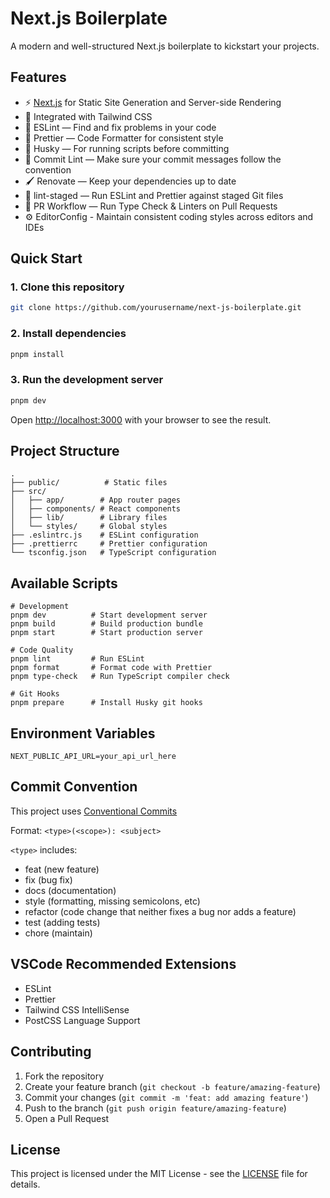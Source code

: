 # Next.js Boilerplate

A modern and well-structured Next.js boilerplate to kickstart your projects.

## Features

- ⚡ [Next.js](https://nextjs.org) for Static Site Generation and Server-side Rendering
- 🎨 Integrated with Tailwind CSS
- 📏 ESLint — Find and fix problems in your code
- 💖 Prettier — Code Formatter for consistent style
- 🐶 Husky — For running scripts before committing
- 🚓 Commit Lint — Make sure your commit messages follow the convention
- 🖌 Renovate — Keep your dependencies up to date
- 🚫 lint-staged — Run ESLint and Prettier against staged Git files
- 👷 PR Workflow — Run Type Check & Linters on Pull Requests
- ⚙️ EditorConfig - Maintain consistent coding styles across editors and IDEs

## Quick Start

### 1. Clone this repository

```bash
git clone https://github.com/yourusername/next-js-boilerplate.git
```

### 2. Install dependencies

```bash
pnpm install
```

### 3. Run the development server

```bash
pnpm dev
```

Open [http://localhost:3000](http://localhost:3000) with your browser to see the result.

## Project Structure

```tree
.
├── public/          # Static files
├── src/
│   ├── app/        # App router pages
│   ├── components/ # React components
│   ├── lib/        # Library files
│   └── styles/     # Global styles
├── .eslintrc.js    # ESLint configuration
├── .prettierrc     # Prettier configuration
└── tsconfig.json   # TypeScript configuration
```

## Available Scripts

```shell
# Development
pnpm dev          # Start development server
pnpm build        # Build production bundle
pnpm start        # Start production server

# Code Quality
pnpm lint         # Run ESLint
pnpm format       # Format code with Prettier
pnpm type-check   # Run TypeScript compiler check

# Git Hooks
pnpm prepare      # Install Husky git hooks
```

## Environment Variables

```env
NEXT_PUBLIC_API_URL=your_api_url_here
```

## Commit Convention

This project uses [Conventional Commits](https://www.conventionalcommits.org/en/v1.0.0/)

Format: `<type>(<scope>): <subject>`

`<type>` includes:

- feat (new feature)
- fix (bug fix)
- docs (documentation)
- style (formatting, missing semicolons, etc)
- refactor (code change that neither fixes a bug nor adds a feature)
- test (adding tests)
- chore (maintain)

## VSCode Recommended Extensions

- ESLint
- Prettier
- Tailwind CSS IntelliSense
- PostCSS Language Support

## Contributing

1. Fork the repository
2. Create your feature branch (`git checkout -b feature/amazing-feature`)
3. Commit your changes (`git commit -m 'feat: add amazing feature'`)
4. Push to the branch (`git push origin feature/amazing-feature`)
5. Open a Pull Request

## License

This project is licensed under the MIT License - see the [LICENSE](LICENSE) file for details.
